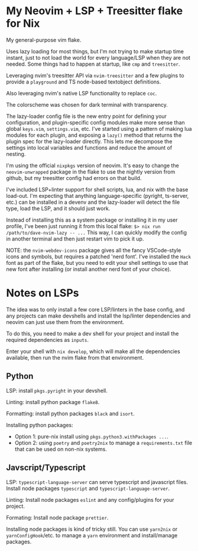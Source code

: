 # My Neovim + LSP + Treesitter flake for Nix

My general-purpose vim flake.

Uses lazy loading for most things, but I'm not trying to make startup time instant, just to not load the world for every language/LSP when they are not needed.
Some things had to happen at startup, like `cmp` and `treesitter`.

Leveraging nvim's treesitter API via `nvim-treesitter` and a few plugins to provide a `playground` and TS node-based textobject definitions.

Also leveraging nvim's native LSP functionality to replace `coc`.

The colorscheme was chosen for dark terminal with transparency.

The lazy-loader config file is the new entry point for defining your configuration, and plugin-specific config modules make more sense than global `keys.vim`, `settings.vim`, etc.
I've started using a pattern of making lua modules for each plugin, and exposing a `lazy()` method that returns the plugin spec for the lazy-loader directly.
This lets me decompose the settings into local variables and functions and reduce the amount of nesting.

I'm using the official `nixpkgs` version of neovim. It's easy to change the `neovim-unwrapped` package in the flake to use the nightly version from github, but my treesitter config had errors on that build.

I've included LSP+linter support for shell scripts, lua, and nix with the base load-out.
I'm expecting that anything language-specific (pyright, ts-server, etc.) can be installed in a devenv and the lazy-loader will detect the file type, load the LSP, and it should just work.

Instead of installing this as a system package or installing it in my user profile, I've been just running it from this local flake:
`$> nix run /path/to/dave-nvim-lazy -- ...`
This way, I can quickly modify the config in another terminal and then just restart vim to pick it up.

NOTE: the `nvim-webdev-icons` package gives all the fancy VSCode-style icons and symbols, but requires a patched 'nerd font'.
I've installed the `Hack` font as part of the flake, but you need to edit your shell settings to use that new font after installing (or install another nerd font of your choice).

# Notes on LSPs

The idea was to only install a few core LSP/linters in the base config, and any projects can make devshells and install the lsp/linter dependencies and neovim can just use them from the environment.

To do this, you need to make a dev shell for your project and install the required dependencies as `inputs`.

Enter your shell with `nix develop`, which will make all the dependencies available, then run the nvim flake from that environment.

## Python

LSP: install `pkgs.pyright` in your devshell.

Linting: install python package `flake8`.

Formatting: install python packages `black` and `isort`.

Installing python packages:
- Option 1: pure-nix install using `pkgs.python3.withPackages ...`.
- Option 2: using `poetry` and `poetry2nix` to manage a `requirements.txt` file that can be used on non-nix systems.

## Javscript/Typescript

LSP: `typescript-language-server` can serve typescript and javascript files. Install node packages `typescript` and `typescript-language-server`.

Linting: Install node packages `eslint` and any config/plugins for your project.

Formating: Install node package `prettier`.

Installing node packages is kind of tricky still. You can use `yarn2nix` or `yarnConfigHook`/etc. to manage a `yarn` environment and install/manage packages.
